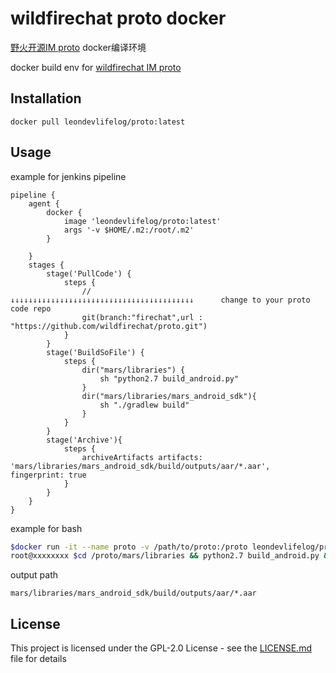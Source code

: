 # wildfirechat proto docker

[野火开源IM proto](https://github.com/wildfirechat/proto) docker编译环境  

docker build env for [wildfirechat IM proto](https://github.com/wildfirechat/proto)

## Installation

```
docker pull leondevlifelog/proto:latest
```

## Usage

example for jenkins pipeline
```
pipeline {
    agent {
        docker { 
            image 'leondevlifelog/proto:latest' 
            args '-v $HOME/.m2:/root/.m2'
        }
        
    }
    stages {
        stage('PullCode') {
            steps {
                //                           ↓↓↓↓↓↓↓↓↓↓↓↓↓↓↓↓↓↓↓↓↓↓↓↓↓↓↓↓↓↓↓↓↓↓↓↓↓↓↓↓↓      change to your proto code repo 
                git(branch:"firechat",url : "https://github.com/wildfirechat/proto.git")
            }
        }
        stage('BuildSoFile') {
            steps {
                dir("mars/libraries") {
                    sh "python2.7 build_android.py"
                }
                dir("mars/libraries/mars_android_sdk"){
                    sh "./gradlew build"
                }
            }
        }
        stage('Archive'){
            steps {
                archiveArtifacts artifacts: 'mars/libraries/mars_android_sdk/build/outputs/aar/*.aar', fingerprint: true
            }
        }
    }
}

```

example for bash  
```bash
$docker run -it --name proto -v /path/to/proto:/proto leondevlifelog/proto:latest
root@xxxxxxxx $cd /proto/mars/libraries && python2.7 build_android.py && cd mars_android_sdk && ./gradlew build
```

output path

`mars/libraries/mars_android_sdk/build/outputs/aar/*.aar`


## License

This project is licensed under the GPL-2.0 License - see the [LICENSE.md](LICENSE.md) file for details
